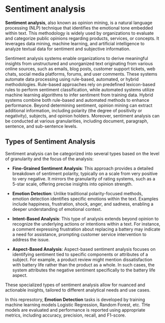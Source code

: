 # **Sentiment analysis**

**Sentiment analysis**, also known as opinion mining, is a natural language processing (NLP) technique that identifies the emotional tone embedded within text. This methodology is widely used by organizations to evaluate and categorize public opinions regarding products, services, or concepts. It leverages data mining, machine learning, and artificial intelligence to analyze textual data for sentiment and subjective information.

Sentiment analysis systems enable organizations to derive meaningful insights from unstructured and unorganized text originating from various online sources, such as emails, blog posts, customer support tickets, web chats, social media platforms, forums, and user comments. These systems automate data processing using rule-based, automated, or hybrid methodologies. Rule-based approaches rely on predefined lexicon-based rules to perform sentiment classification, while automated systems utilize machine learning algorithms to infer sentiment from training data. Hybrid systems combine both rule-based and automated methods to enhance performance. Beyond determining sentiment, opinion mining can extract additional information, including polarity (the degree of positivity or negativity), subjects, and opinion holders. Moreover, sentiment analysis can be conducted at various granularities, including document, paragraph, sentence, and sub-sentence levels.

## **Types of Sentiment Analysis**

Sentiment analysis can be categorized into several types based on the level of granularity and the focus of the analysis:

* **Fine-Grained Sentiment Analysis**: This approach provides a detailed breakdown of sentiment polarity, typically on a scale from very positive to very negative. It mirrors the granularity of rating systems, such as a 5-star scale, offering precise insights into opinion strength.

* **Emotion Detection**: Unlike traditional polarity-focused methods, emotion detection identifies specific emotions within the text. Examples include happiness, frustration, shock, anger, and sadness, enabling a deeper understanding of emotional context.

* **Intent-Based Analysis**: This type of analysis extends beyond opinion to recognize the underlying actions or intentions within a text. For instance, a comment expressing frustration about replacing a battery may indicate a need for assistance, prompting customer service intervention to address the issue.

* **Aspect-Based Analysis**: Aspect-based sentiment analysis focuses on identifying sentiment tied to specific components or attributes of a subject. For example, a product review might mention dissatisfaction with battery life rather than the product as a whole. In such cases, the system attributes the negative sentiment specifically to the battery life aspect.

These specialized types of sentiment analysis allow for nuanced and actionable insights, tailored to different analytical needs and use cases.

In this represotory, **Emotion Detection** tasks is developed by training machine learning models Logistic Regression, Random Forest, etc. THe models are evaluated and performance is reported using appropriate metrics, including accuracy, precision, recall, and F1-score.
